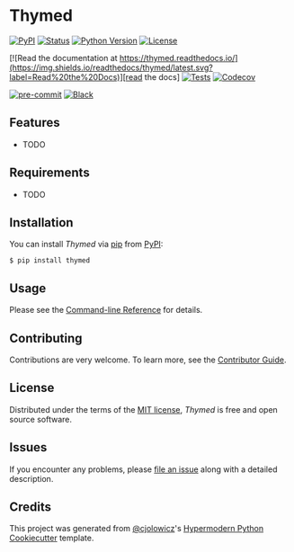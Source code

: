 # Thymed

[![PyPI](https://img.shields.io/pypi/v/thymed.svg)][pypi status]
[![Status](https://img.shields.io/pypi/status/thymed.svg)][pypi status]
[![Python Version](https://img.shields.io/pypi/pyversions/thymed)][pypi status]
[![License](https://img.shields.io/pypi/l/thymed)][license]

[![Read the documentation at https://thymed.readthedocs.io/](https://img.shields.io/readthedocs/thymed/latest.svg?label=Read%20the%20Docs)][read the docs]
[![Tests](https://github.com/czarified/thymed/workflows/Tests/badge.svg)][tests]
[![Codecov](https://codecov.io/gh/czarified/thymed/branch/master/graph/badge.svg)][codecov]

[![pre-commit](https://img.shields.io/badge/pre--commit-enabled-brightgreen?logo=pre-commit&logoColor=white)][pre-commit]
[![Black](https://img.shields.io/badge/code%20style-black-000000.svg)][black]

[pypi status]: https://pypi.org/project/thymed/
[read the docs]: https://thymed.readthedocs.io/
[tests]: https://github.com/czarified/thymed/actions?workflow=Tests
[codecov]: https://app.codecov.io/gh/czarified/thymed
[pre-commit]: https://github.com/pre-commit/pre-commit
[black]: https://github.com/psf/black

## Features

- TODO

## Requirements

- TODO

## Installation

You can install _Thymed_ via [pip] from [PyPI]:

```console
$ pip install thymed
```

## Usage

Please see the [Command-line Reference] for details.

## Contributing

Contributions are very welcome.
To learn more, see the [Contributor Guide].

## License

Distributed under the terms of the [MIT license][license],
_Thymed_ is free and open source software.

## Issues

If you encounter any problems,
please [file an issue] along with a detailed description.

## Credits

This project was generated from [@cjolowicz]'s [Hypermodern Python Cookiecutter] template.

[@cjolowicz]: https://github.com/cjolowicz
[pypi]: https://pypi.org/
[hypermodern python cookiecutter]: https://github.com/cjolowicz/cookiecutter-hypermodern-python
[file an issue]: https://github.com/czarified/thymed/issues
[pip]: https://pip.pypa.io/

<!-- github-only -->

[license]: https://github.com/czarified/thymed/blob/main/LICENSE
[contributor guide]: https://github.com/czarified/thymed/blob/main/CONTRIBUTING.md
[command-line reference]: https://thymed.readthedocs.io/en/latest/usage.html
